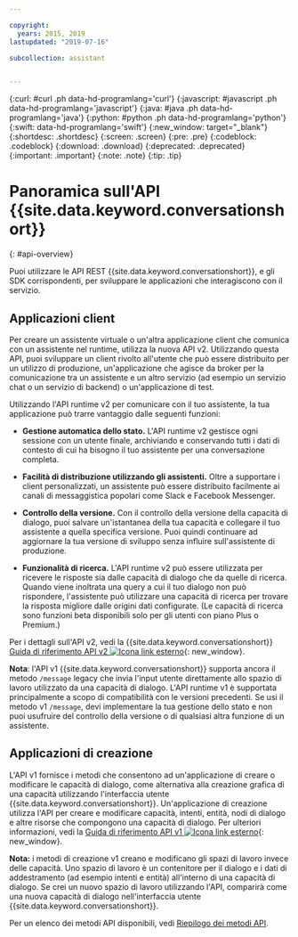 ```yaml
---

copyright:
  years: 2015, 2019
lastupdated: "2019-07-16"

subcollection: assistant


---
```


{:curl: #curl .ph data-hd-programlang='curl'}
{:javascript: #javascript .ph data-hd-programlang='javascript'}
{:java: #java .ph data-hd-programlang='java'}
{:python: #python .ph data-hd-programlang='python'}
{:swift: data-hd-programlang='swift'}
{:new_window: target="_blank"}
{:shortdesc: .shortdesc}
{:screen: .screen}
{:pre: .pre}
{:codeblock: .codeblock}
{:download: .download}
{:deprecated: .deprecated}
{:important: .important}
{:note: .note}
{:tip: .tip}

# Panoramica sull'API {{site.data.keyword.conversationshort}}
{: #api-overview}

Puoi utilizzare le API REST {{site.data.keyword.conversationshort}}, e gli SDK corrispondenti, per sviluppare le applicazioni che interagiscono con il servizio.

## Applicazioni client

Per creare un assistente virtuale o un'altra applicazione client che comunica con un assistente nel runtime, utilizza la nuova API v2. Utilizzando questa API, puoi sviluppare un client rivolto all'utente che può essere distribuito per un utilizzo di produzione, un'applicazione che agisce da broker per la comunicazione tra un assistente e un altro servizio (ad esempio un servizio chat o un servizio di backend) o un'applicazione di test. 

Utilizzando l'API runtime v2 per comunicare con il tuo assistente, la tua applicazione può trarre vantaggio dalle seguenti funzioni: 

- **Gestione automatica dello stato.** L'API runtime v2 gestisce ogni sessione con un utente finale, archiviando e conservando tutti i dati di contesto di cui ha bisogno il tuo assistente per una conversazione completa. 

- **Facilità di distribuzione utilizzando gli assistenti.** Oltre a supportare i client personalizzati, un assistente può essere distribuito facilmente ai canali di messaggistica popolari come Slack e Facebook Messenger.

- **Controllo della versione.** Con il controllo della versione della capacità di dialogo, puoi salvare un'istantanea della tua capacità e collegare il tuo assistente a quella specifica versione. Puoi quindi continuare ad aggiornare la tua versione di sviluppo senza influire sull'assistente di produzione. 

- **Funzionalità di ricerca.** L'API runtime v2 può essere utilizzata per ricevere le risposte sia dalle capacità di dialogo che da quelle di ricerca. Quando viene inoltrata una query a cui il tuo dialogo non può rispondere, l'assistente può utilizzare una capacità di ricerca per trovare la risposta migliore dalle origini dati configurate. (Le capacità di ricerca sono funzioni beta disponibili solo per gli utenti con piano Plus o Premium.)

Per i dettagli sull'API v2, vedi la {{site.data.keyword.conversationshort}} [Guida di riferimento API v2 ![Icona link esterno](../../icons/launch-glyph.svg "Icona link esterno")](https://{DomainName}/apidocs/assistant-v2){: new_window}.

**Nota**: l'API v1 {{site.data.keyword.conversationshort}} supporta ancora il metodo `/message` legacy che invia l'input utente direttamente allo spazio di lavoro utilizzato da una capacità di dialogo. L'API runtime v1 è supportata principalmente a scopo di compatibilità con le versioni precedenti. Se usi il metodo v1 `/message`, devi implementare la tua gestione dello stato e non puoi usufruire del controllo della versione o di qualsiasi altra funzione di un assistente. 

## Applicazioni di creazione

L'API v1 fornisce i metodi che consentono ad un'applicazione di creare o modificare le capacità di dialogo, come alternativa alla creazione grafica di una capacità utilizzando l'interfaccia utente {{site.data.keyword.conversationshort}}. Un'applicazione di creazione utilizza l'API per creare e modificare capacità, intenti, entità, nodi di dialogo e altre risorse che compongono una capacità di dialogo. Per ulteriori informazioni, vedi la [Guida di riferimento API v1 ![Icona link esterno](../../icons/launch-glyph.svg "Icona link esterno")](https://{DomainName}/apidocs/assistant){: new_window}.

  **Nota:** i metodi di creazione v1 creano e modificano gli spazi di lavoro invece delle capacità. Uno spazio di lavoro è un contenitore per il dialogo e i dati di addestramento (ad esempio intenti e entità) all'interno di una capacità di dialogo. Se crei un nuovo spazio di lavoro utilizzando l'API, comparirà come una nuova capacità di dialogo nell'interfaccia utente {{site.data.keyword.conversationshort}}.

Per un elenco dei metodi API disponibili, vedi [Riepilogo dei metodi API](/docs/services/assistant?topic=assistant-api-methods).
